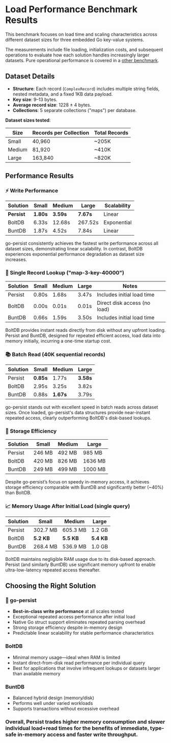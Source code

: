 # Load Performance Benchmark Results

This benchmark focuses on load time and scaling characteristics across different dataset sizes for three embedded Go key-value systems.

The measurements include file loading, initialization costs, and subsequent operations to evaluate how each solution handles increasingly larger datasets. Pure operational performance is covered in a [other benchmark](https://github.com/Jipok/go-persist/tree/master/benchmark).

## Dataset Details

- **Structure**: Each record (`ComplexRecord`) includes multiple string fields, nested metadata, and a fixed 1KB data payload.
- **Key size**: 9–13 bytes.
- **Average record size**: 1228 ± 4 bytes.
- **Collections**: 5 separate collections ("maps") per database.

**Dataset sizes tested**:

| Size   | Records per Collection | Total Records |
|--------|------------------------|---------------|
| Small  | 40,960                 | ~205K         |
| Medium | 81,920                 | ~410K         |
| Large  | 163,840                | ~820K         |

## Performance Results

### ⚡ Write Performance

| Solution | Small | Medium | Large | Scalability |
|----------|-------|--------|-------|-------------|
| **Persist**  | **1.80s** | **3.59s**  | **7.67s** | Linear      |
| BoltDB   | 6.33s | 12.68s | 267.52s | Exponential |
| BuntDB   | 1.87s | 4.52s  | 7.84s | Linear      |

go-persist consistently achieves the fastest write performance across all dataset sizes, demonstrating linear scalability. In contrast, BoltDB experiences exponential performance degradation as dataset size increases.

### 🔎 Single Record Lookup ("map-3-key-40000")

| Solution | Small | Medium | Large | Notes                        |
|----------|-------|--------|-------|------------------------------|
| Persist  | 0.80s | 1.68s  | 3.47s | Includes initial load time   |
| BoltDB   | 0.00s | 0.01s  | 0.01s | Direct disk access (no load) |
| BuntDB   | 0.66s | 1.59s  | 3.50s | Includes initial load time   |

BoltDB provides instant reads directly from disk without any upfront loading. Persist and BuntDB, designed for repeated efficient access, load data into memory initially, incurring a one-time startup cost.

### 📚 Batch Read (40K sequential records)

| Solution | Small | Medium | Large |
|----------|-------|--------|-------|
| Persist  | **0.85s** | 1.77s  | **3.58s** |
| BoltDB   | 2.95s | 3.25s  | 3.82s |
| BuntDB   | 0.88s | **1.67s**  | 3.79s |

go-persist stands out with excellent speed in batch reads across dataset sizes. Once loaded, go-persist's data structures provide near-instant repeated access, clearly outperforming BoltDB's disk-based lookups.

### 💾 Storage Efficiency

| Solution | Small | Medium | Large |
|----------|-------|--------|-------|
| Persist  | 246 MB| 492 MB | 985 MB |
| BoltDB   | 420 MB| 826 MB |1636 MB |
| BuntDB   | 249 MB| 499 MB |1000 MB |

Despite go-persist’s focus on speedy in-memory access, it achieves storage efficiency comparable with BuntDB and significantly better (~40%) than BoltDB.

### 📈 Memory Usage After Initial Load (single query)

| Solution | Small | Medium | Large |
|----------|---------------|----------------|---------------|
| Persist  | 302.7 MB      | 605.3 MB       | 1.2 GB        |
| BoltDB   | **5.2 KB**    | **5.5 KB**     | **5.4 KB**    |
| BuntDB   | 268.4 MB      | 536.9 MB       | 1.0 GB        |

BoltDB maintains negligible RAM usage due to its disk-based approach. Persist (and similarly BuntDB) use significant memory upfront to enable ultra-low-latency repeated access thereafter.

## Choosing the Right Solution

### 🏅 go-persist
- **Best-in-class write performance** at all scales tested
- Exceptional repeated access performance after initial load
- Native Go struct support eliminates repeated parsing overhead
- Strong storage efficiency despite in-memory design
- Predictable linear scalability for stable performance characteristics

### BoltDB
- Minimal memory usage—ideal when RAM is limited
- Instant direct-from-disk read performance per individual query
- Best for applications that involve infrequent lookups or datasets larger than available memory

### BuntDB
- Balanced hybrid design (memory/disk)
- Performs well under varied workloads
- Supports transactions without excessive overhead  

### Overall, Persist trades higher memory consumption and slower individual load+read times for the benefits of immediate, type-safe in-memory access and faster write throughput.